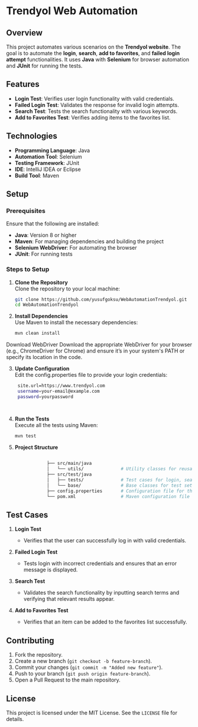 # Trendyol Web Automation

## Overview
This project automates various scenarios on the **Trendyol website**. The goal is to automate the **login**, **search**, **add to favorites**, and **failed login attempt** functionalities. It uses **Java** with **Selenium** for browser automation and **JUnit** for running the tests.

## Features
- **Login Test**: Verifies user login functionality with valid credentials.
- **Failed Login Test**: Validates the response for invalid login attempts.
- **Search Test**: Tests the search functionality with various keywords.
- **Add to Favorites Test**: Verifies adding items to the favorites list.

## Technologies
- **Programming Language**: Java
- **Automation Tool**: Selenium
- **Testing Framework**: JUnit
- **IDE**: IntelliJ IDEA or Eclipse
- **Build Tool**: Maven

## Setup

### Prerequisites
Ensure that the following are installed:
- **Java**: Version 8 or higher
- **Maven**: For managing dependencies and building the project
- **Selenium WebDriver**: For automating the browser
- **JUnit**: For running tests

### Steps to Setup
1. **Clone the Repository**  
   Clone the repository to your local machine:
   ```bash
   git clone https://github.com/yusufgoksu/WebAutomationTrendyol.git
   cd WebAutomationTrendyol

2. **Install Dependencies**  
  Use Maven to install the necessary dependencies:
   ```bash
   mvn clean install

Download WebDriver
Download the appropriate WebDriver for your browser (e.g., ChromeDriver for Chrome) and ensure it’s in your system's PATH or specify its location in the code.

 3. **Update Configuration**  
   Edit the config.properties file to provide your login credentials:
    ```bash
     site.url=https://www.trendyol.com
     username=your-email@example.com
     password=yourpassword

 
4. **Run the Tests**  
  Execute all the tests using Maven:
   ```bash
   mvn test

5. **Project Structure**  
   ```bash
                                                                          WebAutomationTrendyol/
               ├── src/main/java
               │   └── utils/              # Utility classes for reusable code
               ├── src/test/java
               │   ├── tests/              # Test cases for login, search, favorites, etc.
               │   └── base/               # Base classes for test setup
               ├── config.properties       # Configuration file for the test parameters
               └── pom.xml                 # Maven configuration file
## Test Cases

1. **Login Test**  
   - Verifies that the user can successfully log in with valid credentials.

2. **Failed Login Test**  
   - Tests login with incorrect credentials and ensures that an error message is displayed.

3. **Search Test**  
   - Validates the search functionality by inputting search terms and verifying that relevant results appear.

4. **Add to Favorites Test**  
   - Verifies that an item can be added to the favorites list successfully.

## Contributing

1. Fork the repository.
2. Create a new branch (`git checkout -b feature-branch`).
3. Commit your changes (`git commit -m "Added new feature"`).
4. Push to your branch (`git push origin feature-branch`).
5. Open a Pull Request to the main repository.

## License

This project is licensed under the MIT License. See the `LICENSE` file for details.



   
